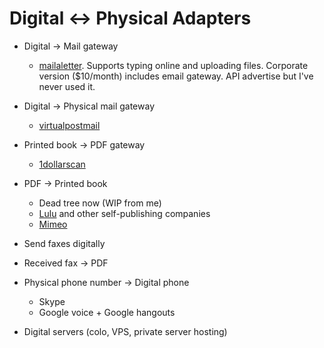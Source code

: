Digital <-> Physical Adapters
=============================

- Digital -> Mail gateway
    - [mailaletter](http://www.mailaletter.com/). Supports typing online and uploading files. Corporate version ($10/month) includes email gateway. API advertise but I've never used it.
- Digital -> Physical mail gateway
    - [virtualpostmail](http://www.virtualpostmail.com/)
- Printed book -> PDF gateway
    - [1dollarscan](http://1dollarscan.com)
- PDF -> Printed book
    - Dead tree now (WIP from me)
    - [Lulu](https://www.lulu.com/) and other self-publishing companies
    - [Mimeo](http://www.mimeo.com/)
- Send faxes digitally
- Received fax -> PDF
- Physical phone number -> Digital phone
    - Skype
    - Google voice + Google hangouts

- Digital servers (colo, VPS, private server hosting)
